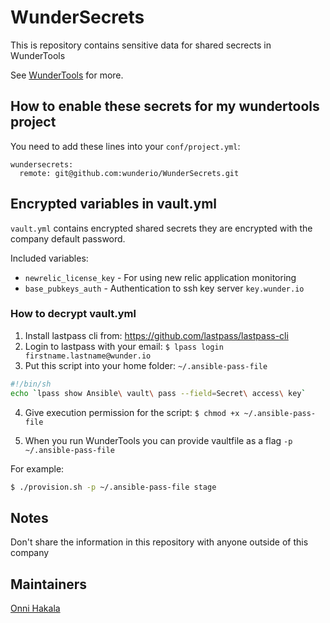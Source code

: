 # WunderSecrets
This is repository contains sensitive data for shared secrects in WunderTools

See [WunderTools](https://github.com/wunderkraut/WunderTools) for more.

## How to enable these secrets for my wundertools project
You need to add these lines into your `conf/project.yml`:
```
wundersecrets:
  remote: git@github.com:wunderio/WunderSecrets.git
```

## Encrypted variables in vault.yml
`vault.yml` contains encrypted shared secrets they are encrypted with the company default password.

Included variables:
* `newrelic_license_key` - For using new relic application monitoring
* `base_pubkeys_auth` - Authentication to ssh key server `key.wunder.io`

### How to decrypt vault.yml

1. Install lastpass cli from: https://github.com/lastpass/lastpass-cli
2. Login to lastpass with your email: `$ lpass login firstname.lastname@wunder.io`
3. Put this script into your home folder: `~/.ansible-pass-file`

```bash
#!/bin/sh
echo `lpass show Ansible\ vault\ pass --field=Secret\ access\ key`
```

4. Give execution permission for the script: `$ chmod +x ~/.ansible-pass-file`

5. When you run WunderTools you can provide vaultfile as a flag `-p ~/.ansible-pass-file`

For example:
```bash
$ ./provision.sh -p ~/.ansible-pass-file stage
```

## Notes
Don't share the information in this repository with anyone outside of this company

## Maintainers
[Onni Hakala](https://github.com/onnimonni)
